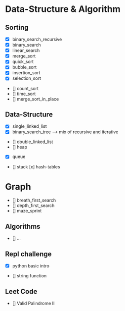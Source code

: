 # Data-Structure & Algorithm

## Sorting

- [x] binary_search_recursive
- [x] binary_search
- [x] linear_search
- [x] merge_sort
- [x] quick_sort
- [x] bubble_sort
- [x] insertion_sort
- [x] selection_sort
- [] count_sort
- [] time_sort
- [] merge_sort_in_place

## Data-Structure

- [x] single_linked_list
- [x] binary_search_tree --> mix of recursive and iterative
- [] double_linked_list
- [] heap
- [x] queue
- [] stack
  [x] hash-tables

# Graph

- [] breath_first_search
- [] depth_first_search
- [] maze_sprint

## Algorithms

- [] ...

## Repl challenge

- [x] python basic intro
- [] string function


## Leet Code
- [] Valid Palindrome II